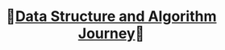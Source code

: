 <h1 align="center">🎉<a href="https://github.com/raingrain/data-structure-and-algorithm-journey">Data Structure and Algorithm Journey</a>🎉</h1>
